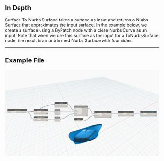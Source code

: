## In Depth
Surface To Nurbs Surface takes a surface as input and returns a Nurbs Surface that approximates the input surface. In the example below, we create a surface using a ByPatch node with a close Nurbs Curve as an input. Note that when we use this surface as the input for a ToNurbsSurface node, the result is an untrimmed Nurbs Surface with four sides.
___
## Example File

![ToNurbsSurface](./Autodesk.DesignScript.Geometry.Surface.ToNurbsSurface_img.jpg)

